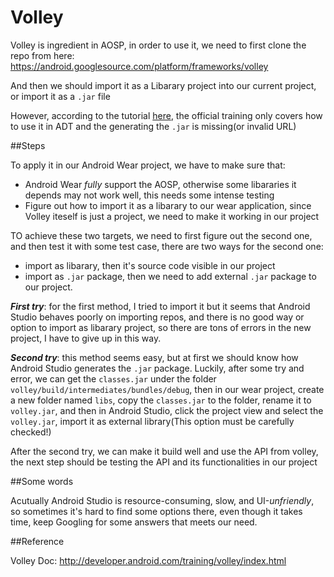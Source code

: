 Volley
=====


Volley is ingredient in AOSP, in order to use it, we need to first clone the repo from here: https://android.googlesource.com/platform/frameworks/volley

And then we should import it as a Libarary project into our current project, or import it as a `.jar` file

However, according to the tutorial [here](http://developer.android.com/training/volley/index.html), the official training only covers how to use it in ADT
and the generating the `.jar` is missing(or invalid URL)


##Steps

To apply it in our Android Wear project, we have to make sure that:

* Android Wear *fully* support the AOSP, otherwise some libararies it depends may not work well, this needs some intense testing
* Figure out how to import it as a libarary to our wear application, since Volley iteself is just a project, we need to make it working in our project


TO achieve these two targets, we need to first figure out the second one, and then test it with some test case, there are two ways for the second one:

* import as libarary, then it's source code visible in our project
* import as `.jar` package, then we need to add external `.jar` package to our project.

**_First try_**: for the first method, I tried to import it but it seems that Android Studio behaves poorly on importing repos, and there is no good way or
option to import as libarary project, so there are tons of errors in the new project, I have to give up in this way.

**_Second try_**: this method seems easy, but at first we should know how Android Studio generates the `.jar` package. Luckily, after some try and error,
we can get the `classes.jar` under the folder `volley/build/intermediates/bundles/debug`, then in our wear project, create a new folder named `libs`,
copy the `classes.jar` to the folder, rename it to `volley.jar`, and then in Android Studio, click the project view and select the `volley.jar`, import
it as external library(This option must be carefully checked!)

After the second try, we can make it build well and use the API from volley, the next step should be testing the API and its functionalities in our project

##Some words

Acutually Android Studio is resource-consuming, slow, and UI-*unfriendly*, so sometimes it's hard to find some options there, even though it takes time,
keep Googling for some answers that meets our need.

##Reference

Volley Doc: http://developer.android.com/training/volley/index.html
